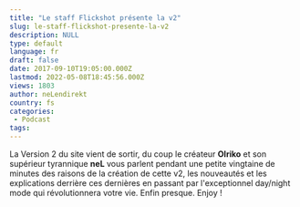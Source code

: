 ```yaml
---
title: "Le staff Flickshot présente la v2"
slug: le-staff-flickshot-presente-la-v2
description: NULL
type: default
language: fr
draft: false
date: 2017-09-10T19:05:00.000Z
lastmod: 2022-05-08T18:45:56.000Z
views: 1803
author: neLendirekt
country: fs
categories:
 - Podcast
tags:
---
```

La Version 2 du site vient de sortir, du coup le créateur **Olriko** et son supérieur tyrannique **neL** vous parlent pendant une petite vingtaine de minutes des raisons de la création de cette v2, les nouveautés et les explications derrière ces dernières en passant par l'exceptionnel day/night mode qui révolutionnera votre vie. Enfin presque. Enjoy !
